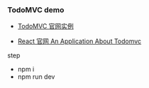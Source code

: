 ### TodoMVC demo

- [TodoMVC 官网实例](http://todomvc.com/examples/react/#/)

- [React 官网 An Application About Todomvc](https://facebook.github.io/react/)

step

- npm i
- npm run dev
